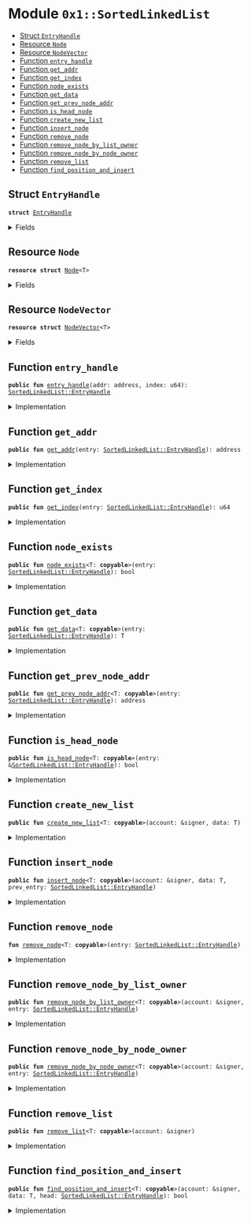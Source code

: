 
<a name="0x1_SortedLinkedList"></a>

# Module `0x1::SortedLinkedList`



-  [Struct <code><a href="SortedLinkedList.md#0x1_SortedLinkedList_EntryHandle">EntryHandle</a></code>](#0x1_SortedLinkedList_EntryHandle)
-  [Resource <code><a href="SortedLinkedList.md#0x1_SortedLinkedList_Node">Node</a></code>](#0x1_SortedLinkedList_Node)
-  [Resource <code><a href="SortedLinkedList.md#0x1_SortedLinkedList_NodeVector">NodeVector</a></code>](#0x1_SortedLinkedList_NodeVector)
-  [Function <code>entry_handle</code>](#0x1_SortedLinkedList_entry_handle)
-  [Function <code>get_addr</code>](#0x1_SortedLinkedList_get_addr)
-  [Function <code>get_index</code>](#0x1_SortedLinkedList_get_index)
-  [Function <code>node_exists</code>](#0x1_SortedLinkedList_node_exists)
-  [Function <code>get_data</code>](#0x1_SortedLinkedList_get_data)
-  [Function <code>get_prev_node_addr</code>](#0x1_SortedLinkedList_get_prev_node_addr)
-  [Function <code>is_head_node</code>](#0x1_SortedLinkedList_is_head_node)
-  [Function <code>create_new_list</code>](#0x1_SortedLinkedList_create_new_list)
-  [Function <code>insert_node</code>](#0x1_SortedLinkedList_insert_node)
-  [Function <code>remove_node</code>](#0x1_SortedLinkedList_remove_node)
-  [Function <code>remove_node_by_list_owner</code>](#0x1_SortedLinkedList_remove_node_by_list_owner)
-  [Function <code>remove_node_by_node_owner</code>](#0x1_SortedLinkedList_remove_node_by_node_owner)
-  [Function <code>remove_list</code>](#0x1_SortedLinkedList_remove_list)
-  [Function <code>find_position_and_insert</code>](#0x1_SortedLinkedList_find_position_and_insert)


<a name="0x1_SortedLinkedList_EntryHandle"></a>

## Struct `EntryHandle`



<pre><code><b>struct</b> <a href="SortedLinkedList.md#0x1_SortedLinkedList_EntryHandle">EntryHandle</a>
</code></pre>



<details>
<summary>Fields</summary>


<dl>
<dt>
<code>addr: address</code>
</dt>
<dd>

</dd>
<dt>
<code>index: u64</code>
</dt>
<dd>

</dd>
</dl>


</details>

<a name="0x1_SortedLinkedList_Node"></a>

## Resource `Node`



<pre><code><b>resource</b> <b>struct</b> <a href="SortedLinkedList.md#0x1_SortedLinkedList_Node">Node</a>&lt;T&gt;
</code></pre>



<details>
<summary>Fields</summary>


<dl>
<dt>
<code>prev: <a href="SortedLinkedList.md#0x1_SortedLinkedList_EntryHandle">SortedLinkedList::EntryHandle</a></code>
</dt>
<dd>

</dd>
<dt>
<code>next: <a href="SortedLinkedList.md#0x1_SortedLinkedList_EntryHandle">SortedLinkedList::EntryHandle</a></code>
</dt>
<dd>

</dd>
<dt>
<code>head: <a href="SortedLinkedList.md#0x1_SortedLinkedList_EntryHandle">SortedLinkedList::EntryHandle</a></code>
</dt>
<dd>

</dd>
<dt>
<code>data: T</code>
</dt>
<dd>

</dd>
</dl>


</details>

<a name="0x1_SortedLinkedList_NodeVector"></a>

## Resource `NodeVector`



<pre><code><b>resource</b> <b>struct</b> <a href="SortedLinkedList.md#0x1_SortedLinkedList_NodeVector">NodeVector</a>&lt;T&gt;
</code></pre>



<details>
<summary>Fields</summary>


<dl>
<dt>
<code>nodes: vector&lt;<a href="SortedLinkedList.md#0x1_SortedLinkedList_Node">SortedLinkedList::Node</a>&lt;T&gt;&gt;</code>
</dt>
<dd>

</dd>
</dl>


</details>

<a name="0x1_SortedLinkedList_entry_handle"></a>

## Function `entry_handle`



<pre><code><b>public</b> <b>fun</b> <a href="SortedLinkedList.md#0x1_SortedLinkedList_entry_handle">entry_handle</a>(addr: address, index: u64): <a href="SortedLinkedList.md#0x1_SortedLinkedList_EntryHandle">SortedLinkedList::EntryHandle</a>
</code></pre>



<details>
<summary>Implementation</summary>


<pre><code><b>public</b> <b>fun</b> <a href="SortedLinkedList.md#0x1_SortedLinkedList_entry_handle">entry_handle</a>(addr: address, index: u64): <a href="SortedLinkedList.md#0x1_SortedLinkedList_EntryHandle">EntryHandle</a> {
    <a href="SortedLinkedList.md#0x1_SortedLinkedList_EntryHandle">EntryHandle</a> { addr, index }
}
</code></pre>



</details>

<a name="0x1_SortedLinkedList_get_addr"></a>

## Function `get_addr`



<pre><code><b>public</b> <b>fun</b> <a href="SortedLinkedList.md#0x1_SortedLinkedList_get_addr">get_addr</a>(entry: <a href="SortedLinkedList.md#0x1_SortedLinkedList_EntryHandle">SortedLinkedList::EntryHandle</a>): address
</code></pre>



<details>
<summary>Implementation</summary>


<pre><code><b>public</b> <b>fun</b> <a href="SortedLinkedList.md#0x1_SortedLinkedList_get_addr">get_addr</a>(entry: <a href="SortedLinkedList.md#0x1_SortedLinkedList_EntryHandle">EntryHandle</a>): address {
    entry.addr
}
</code></pre>



</details>

<a name="0x1_SortedLinkedList_get_index"></a>

## Function `get_index`



<pre><code><b>public</b> <b>fun</b> <a href="SortedLinkedList.md#0x1_SortedLinkedList_get_index">get_index</a>(entry: <a href="SortedLinkedList.md#0x1_SortedLinkedList_EntryHandle">SortedLinkedList::EntryHandle</a>): u64
</code></pre>



<details>
<summary>Implementation</summary>


<pre><code><b>public</b> <b>fun</b> <a href="SortedLinkedList.md#0x1_SortedLinkedList_get_index">get_index</a>(entry: <a href="SortedLinkedList.md#0x1_SortedLinkedList_EntryHandle">EntryHandle</a>): u64 {
    entry.index
}
</code></pre>



</details>

<a name="0x1_SortedLinkedList_node_exists"></a>

## Function `node_exists`



<pre><code><b>public</b> <b>fun</b> <a href="SortedLinkedList.md#0x1_SortedLinkedList_node_exists">node_exists</a>&lt;T: <b>copyable</b>&gt;(entry: <a href="SortedLinkedList.md#0x1_SortedLinkedList_EntryHandle">SortedLinkedList::EntryHandle</a>): bool
</code></pre>



<details>
<summary>Implementation</summary>


<pre><code><b>public</b> <b>fun</b> <a href="SortedLinkedList.md#0x1_SortedLinkedList_node_exists">node_exists</a>&lt;T: <b>copyable</b>&gt;(entry: <a href="SortedLinkedList.md#0x1_SortedLinkedList_EntryHandle">EntryHandle</a>): bool <b>acquires</b> <a href="SortedLinkedList.md#0x1_SortedLinkedList_NodeVector">NodeVector</a> {
    <b>if</b> (!<b>exists</b>&lt;<a href="SortedLinkedList.md#0x1_SortedLinkedList_NodeVector">NodeVector</a>&lt;T&gt;&gt;(entry.addr)) <b>return</b> <b>false</b>;
    <b>let</b> node_vector = &borrow_global&lt;<a href="SortedLinkedList.md#0x1_SortedLinkedList_NodeVector">NodeVector</a>&lt;T&gt;&gt;(entry.addr).nodes;
    <b>if</b> (entry.index &gt;= <a href="Vector.md#0x1_Vector_length">Vector::length</a>&lt;<a href="SortedLinkedList.md#0x1_SortedLinkedList_Node">Node</a>&lt;T&gt;&gt;(node_vector)) <b>return</b> <b>false</b>;
    <b>true</b>
}
</code></pre>



</details>

<a name="0x1_SortedLinkedList_get_data"></a>

## Function `get_data`



<pre><code><b>public</b> <b>fun</b> <a href="SortedLinkedList.md#0x1_SortedLinkedList_get_data">get_data</a>&lt;T: <b>copyable</b>&gt;(entry: <a href="SortedLinkedList.md#0x1_SortedLinkedList_EntryHandle">SortedLinkedList::EntryHandle</a>): T
</code></pre>



<details>
<summary>Implementation</summary>


<pre><code><b>public</b> <b>fun</b> <a href="SortedLinkedList.md#0x1_SortedLinkedList_get_data">get_data</a>&lt;T: <b>copyable</b>&gt;(entry: <a href="SortedLinkedList.md#0x1_SortedLinkedList_EntryHandle">EntryHandle</a>): T <b>acquires</b> <a href="SortedLinkedList.md#0x1_SortedLinkedList_NodeVector">NodeVector</a> {
    //make sure a node <b>exists</b> in entry
    <b>assert</b>(<a href="SortedLinkedList.md#0x1_SortedLinkedList_node_exists">node_exists</a>&lt;T&gt;(<b>copy</b> entry), 1);
    <b>let</b> nodes = &borrow_global&lt;<a href="SortedLinkedList.md#0x1_SortedLinkedList_NodeVector">NodeVector</a>&lt;T&gt;&gt;(entry.addr).nodes;
    <b>let</b> node = <a href="Vector.md#0x1_Vector_borrow">Vector::borrow</a>&lt;<a href="SortedLinkedList.md#0x1_SortedLinkedList_Node">Node</a>&lt;T&gt;&gt;(nodes, entry.index);
    *&node.data
}
</code></pre>



</details>

<a name="0x1_SortedLinkedList_get_prev_node_addr"></a>

## Function `get_prev_node_addr`



<pre><code><b>public</b> <b>fun</b> <a href="SortedLinkedList.md#0x1_SortedLinkedList_get_prev_node_addr">get_prev_node_addr</a>&lt;T: <b>copyable</b>&gt;(entry: <a href="SortedLinkedList.md#0x1_SortedLinkedList_EntryHandle">SortedLinkedList::EntryHandle</a>): address
</code></pre>



<details>
<summary>Implementation</summary>


<pre><code><b>public</b> <b>fun</b> <a href="SortedLinkedList.md#0x1_SortedLinkedList_get_prev_node_addr">get_prev_node_addr</a>&lt;T: <b>copyable</b>&gt;(entry: <a href="SortedLinkedList.md#0x1_SortedLinkedList_EntryHandle">EntryHandle</a>): address <b>acquires</b> <a href="SortedLinkedList.md#0x1_SortedLinkedList_NodeVector">NodeVector</a> {
    //make sure a node <b>exists</b> in entry
    <b>assert</b>(<a href="SortedLinkedList.md#0x1_SortedLinkedList_node_exists">node_exists</a>&lt;T&gt;(<b>copy</b> entry), 2);
    <b>let</b> nodes = &borrow_global&lt;<a href="SortedLinkedList.md#0x1_SortedLinkedList_NodeVector">NodeVector</a>&lt;T&gt;&gt;(entry.addr).nodes;
    <b>let</b> node = <a href="Vector.md#0x1_Vector_borrow">Vector::borrow</a>&lt;<a href="SortedLinkedList.md#0x1_SortedLinkedList_Node">Node</a>&lt;T&gt;&gt;(nodes, entry.index);
    *&node.prev.addr
}
</code></pre>



</details>

<a name="0x1_SortedLinkedList_is_head_node"></a>

## Function `is_head_node`



<pre><code><b>public</b> <b>fun</b> <a href="SortedLinkedList.md#0x1_SortedLinkedList_is_head_node">is_head_node</a>&lt;T: <b>copyable</b>&gt;(entry: &<a href="SortedLinkedList.md#0x1_SortedLinkedList_EntryHandle">SortedLinkedList::EntryHandle</a>): bool
</code></pre>



<details>
<summary>Implementation</summary>


<pre><code><b>public</b> <b>fun</b> <a href="SortedLinkedList.md#0x1_SortedLinkedList_is_head_node">is_head_node</a>&lt;T: <b>copyable</b>&gt;(entry: &<a href="SortedLinkedList.md#0x1_SortedLinkedList_EntryHandle">EntryHandle</a>): bool <b>acquires</b> <a href="SortedLinkedList.md#0x1_SortedLinkedList_NodeVector">NodeVector</a> {
		//check that a node <b>exists</b>
    <b>assert</b>(<a href="SortedLinkedList.md#0x1_SortedLinkedList_node_exists">node_exists</a>&lt;T&gt;(*entry), 3);
    <b>let</b> nodes = &borrow_global&lt;<a href="SortedLinkedList.md#0x1_SortedLinkedList_NodeVector">NodeVector</a>&lt;T&gt;&gt;(entry.addr).nodes;
    //find the head node
    <b>let</b> node = <a href="Vector.md#0x1_Vector_borrow">Vector::borrow</a>&lt;<a href="SortedLinkedList.md#0x1_SortedLinkedList_Node">Node</a>&lt;T&gt;&gt;(nodes, entry.index);

    //check <b>if</b> this is the head node
    node.head.addr == entry.addr && node.head.index == entry.index
}
</code></pre>



</details>

<a name="0x1_SortedLinkedList_create_new_list"></a>

## Function `create_new_list`



<pre><code><b>public</b> <b>fun</b> <a href="SortedLinkedList.md#0x1_SortedLinkedList_create_new_list">create_new_list</a>&lt;T: <b>copyable</b>&gt;(account: &signer, data: T)
</code></pre>



<details>
<summary>Implementation</summary>


<pre><code><b>public</b> <b>fun</b> <a href="SortedLinkedList.md#0x1_SortedLinkedList_create_new_list">create_new_list</a>&lt;T: <b>copyable</b>&gt;(account: &signer, data: T) {
    <b>let</b> sender = <a href="Signer.md#0x1_Signer_address_of">Signer::address_of</a>(account);

    //make sure no node/list is already stored in this account
    <b>assert</b>(!<b>exists</b>&lt;<a href="SortedLinkedList.md#0x1_SortedLinkedList_NodeVector">NodeVector</a>&lt;T&gt;&gt;(sender), 3);
    <b>let</b> head_handle = <a href="SortedLinkedList.md#0x1_SortedLinkedList_entry_handle">entry_handle</a>(sender, 0);
    <b>let</b> head = <a href="SortedLinkedList.md#0x1_SortedLinkedList_Node">Self::Node</a>&lt;T&gt; {
        prev: <b>copy</b> head_handle,
        next: <b>copy</b> head_handle,
        head: head_handle,
        data: data
    };

    <b>let</b> node_vector = <a href="Vector.md#0x1_Vector_singleton">Vector::singleton</a>(head);
    move_to&lt;<a href="SortedLinkedList.md#0x1_SortedLinkedList_NodeVector">NodeVector</a>&lt;T&gt;&gt;(account, <a href="SortedLinkedList.md#0x1_SortedLinkedList_NodeVector">NodeVector</a>&lt;T&gt; { nodes: node_vector });
}
</code></pre>



</details>

<a name="0x1_SortedLinkedList_insert_node"></a>

## Function `insert_node`



<pre><code><b>public</b> <b>fun</b> <a href="SortedLinkedList.md#0x1_SortedLinkedList_insert_node">insert_node</a>&lt;T: <b>copyable</b>&gt;(account: &signer, data: T, prev_entry: <a href="SortedLinkedList.md#0x1_SortedLinkedList_EntryHandle">SortedLinkedList::EntryHandle</a>)
</code></pre>



<details>
<summary>Implementation</summary>


<pre><code><b>public</b> <b>fun</b> <a href="SortedLinkedList.md#0x1_SortedLinkedList_insert_node">insert_node</a>&lt;T: <b>copyable</b>&gt;(account: &signer, data: T, prev_entry: <a href="SortedLinkedList.md#0x1_SortedLinkedList_EntryHandle">EntryHandle</a>) <b>acquires</b> <a href="SortedLinkedList.md#0x1_SortedLinkedList_NodeVector">NodeVector</a> {
    <b>let</b> sender_address = <a href="Signer.md#0x1_Signer_address_of">Signer::address_of</a>(account);

    //make sure a node <b>exists</b> in prev_entry
    <b>assert</b>(<a href="SortedLinkedList.md#0x1_SortedLinkedList_node_exists">node_exists</a>&lt;T&gt;(<b>copy</b> prev_entry), 1);
    <b>let</b> prev_nodes = &borrow_global&lt;<a href="SortedLinkedList.md#0x1_SortedLinkedList_NodeVector">NodeVector</a>&lt;T&gt;&gt;(prev_entry.addr).nodes;

    //get a reference <b>to</b> prev_node and find the address and reference <b>to</b> next_node, head
    <b>let</b> prev_node = <a href="Vector.md#0x1_Vector_borrow">Vector::borrow</a>(prev_nodes, prev_entry.index);
    <b>let</b> next_entry = *&prev_node.next;
    <b>let</b> next_node_vector = &borrow_global&lt;<a href="SortedLinkedList.md#0x1_SortedLinkedList_NodeVector">NodeVector</a>&lt;T&gt;&gt;(next_entry.addr).nodes;
    <b>let</b> next_node = <a href="Vector.md#0x1_Vector_borrow">Vector::borrow</a>(next_node_vector, next_entry.index);
    <b>let</b> head_entry = *&next_node.head;

    //see <b>if</b> either prev or next are the head and get their datas
    <b>let</b> prev_data = *&prev_node.data;
    <b>let</b> next_data = *&next_node.data;
    <b>let</b> data_lcs_bytes = <a href="LCS.md#0x1_LCS_to_bytes">LCS::to_bytes</a>(&data);
    <b>let</b> cmp_with_prev = <a href="Compare.md#0x1_Compare_cmp_lcs_bytes">Compare::cmp_lcs_bytes</a>(&data_lcs_bytes, &<a href="LCS.md#0x1_LCS_to_bytes">LCS::to_bytes</a>(&prev_data));
    <b>let</b> cmp_with_next = <a href="Compare.md#0x1_Compare_cmp_lcs_bytes">Compare::cmp_lcs_bytes</a>(&data_lcs_bytes, &<a href="LCS.md#0x1_LCS_to_bytes">LCS::to_bytes</a>(&next_data));

    <b>let</b> prev_is_head = <a href="SortedLinkedList.md#0x1_SortedLinkedList_is_head_node">Self::is_head_node</a>&lt;T&gt;(&prev_entry);
    <b>let</b> next_is_head = <a href="SortedLinkedList.md#0x1_SortedLinkedList_is_head_node">Self::is_head_node</a>&lt;T&gt;(&next_entry);

    //check the order -- the list must be sorted
    <b>assert</b>(prev_is_head || cmp_with_prev == 2u8, 6); // prev_is_head || data &gt; prev_data
    <b>assert</b>(next_is_head || cmp_with_next == 1u8, 7); // next_is_head || data &lt; next_data

    //create the new node
    <b>let</b> node = <a href="SortedLinkedList.md#0x1_SortedLinkedList_Node">Self::Node</a>&lt;T&gt; {
        prev: <b>copy</b> prev_entry,
        next: <b>copy</b> next_entry,
        head: head_entry,
        data: data
    };

    <b>let</b> index = 0u64;
    <b>if</b> (!<b>exists</b>&lt;<a href="SortedLinkedList.md#0x1_SortedLinkedList_NodeVector">NodeVector</a>&lt;T&gt;&gt;(sender_address)) {
        move_to&lt;<a href="SortedLinkedList.md#0x1_SortedLinkedList_NodeVector">NodeVector</a>&lt;T&gt;&gt;(account, <a href="SortedLinkedList.md#0x1_SortedLinkedList_NodeVector">NodeVector</a>&lt;T&gt; { nodes: <a href="Vector.md#0x1_Vector_singleton">Vector::singleton</a>(node) });
    } <b>else</b> {
        <b>let</b> node_vector_mut = &<b>mut</b> borrow_global_mut&lt;<a href="SortedLinkedList.md#0x1_SortedLinkedList_NodeVector">NodeVector</a>&lt;T&gt;&gt;(sender_address).nodes;
        <a href="Vector.md#0x1_Vector_push_back">Vector::push_back</a>&lt;<a href="SortedLinkedList.md#0x1_SortedLinkedList_Node">Node</a>&lt;T&gt;&gt;(node_vector_mut, node);
        index = <a href="Vector.md#0x1_Vector_length">Vector::length</a>&lt;<a href="SortedLinkedList.md#0x1_SortedLinkedList_Node">Node</a>&lt;T&gt;&gt;(node_vector_mut) - 1;
    };

    <b>let</b> prev_node_vector_mut = &<b>mut</b> borrow_global_mut&lt;<a href="SortedLinkedList.md#0x1_SortedLinkedList_NodeVector">NodeVector</a>&lt;T&gt;&gt;(prev_entry.addr).nodes;
    <b>let</b> prev_node_mut = <a href="Vector.md#0x1_Vector_borrow_mut">Vector::borrow_mut</a>(prev_node_vector_mut, prev_entry.index);
    //fix the pointers at prev
    prev_node_mut.next.addr = sender_address;
    prev_node_mut.next.index = index;

    <b>let</b> next_node_vector_mut = &<b>mut</b> borrow_global_mut&lt;<a href="SortedLinkedList.md#0x1_SortedLinkedList_NodeVector">NodeVector</a>&lt;T&gt;&gt;(next_entry.addr).nodes;
    <b>let</b> next_node_mut = <a href="Vector.md#0x1_Vector_borrow_mut">Vector::borrow_mut</a>(next_node_vector_mut, next_entry.index);
    //fix the pointers at next
    next_node_mut.prev.addr = sender_address;
    next_node_mut.prev.index = index;
}
</code></pre>



</details>

<a name="0x1_SortedLinkedList_remove_node"></a>

## Function `remove_node`



<pre><code><b>fun</b> <a href="SortedLinkedList.md#0x1_SortedLinkedList_remove_node">remove_node</a>&lt;T: <b>copyable</b>&gt;(entry: <a href="SortedLinkedList.md#0x1_SortedLinkedList_EntryHandle">SortedLinkedList::EntryHandle</a>)
</code></pre>



<details>
<summary>Implementation</summary>


<pre><code><b>fun</b> <a href="SortedLinkedList.md#0x1_SortedLinkedList_remove_node">remove_node</a>&lt;T: <b>copyable</b>&gt;(entry: <a href="SortedLinkedList.md#0x1_SortedLinkedList_EntryHandle">EntryHandle</a>) <b>acquires</b> <a href="SortedLinkedList.md#0x1_SortedLinkedList_NodeVector">NodeVector</a> {
    //check that a node <b>exists</b>
    <b>assert</b>(<a href="SortedLinkedList.md#0x1_SortedLinkedList_node_exists">node_exists</a>&lt;T&gt;(<b>copy</b> entry), 1);
    <b>let</b> nodes = &borrow_global&lt;<a href="SortedLinkedList.md#0x1_SortedLinkedList_NodeVector">NodeVector</a>&lt;T&gt;&gt;(entry.addr).nodes;

    //find prev and next
    <b>let</b> current_node = <a href="Vector.md#0x1_Vector_borrow">Vector::borrow</a>(nodes, entry.index);
    <b>let</b> prev_entry = *&current_node.prev;
    <b>let</b> next_entry = *&current_node.next;

    <b>let</b> prev_node_vector_mut = &<b>mut</b> borrow_global_mut&lt;<a href="SortedLinkedList.md#0x1_SortedLinkedList_NodeVector">NodeVector</a>&lt;T&gt;&gt;(prev_entry.addr).nodes;
    <b>let</b> prev_node_mut = <a href="Vector.md#0x1_Vector_borrow_mut">Vector::borrow_mut</a>(prev_node_vector_mut, prev_entry.index);
    //fix the pointers at prev
    prev_node_mut.next.addr = next_entry.addr;
    prev_node_mut.next.index = next_entry.index;

    <b>let</b> next_node_vector_mut = &<b>mut</b> borrow_global_mut&lt;<a href="SortedLinkedList.md#0x1_SortedLinkedList_NodeVector">NodeVector</a>&lt;T&gt;&gt;(next_entry.addr).nodes;
    <b>let</b> next_node_mut = <a href="Vector.md#0x1_Vector_borrow_mut">Vector::borrow_mut</a>(next_node_vector_mut, next_entry.index);
    //fix the pointers at next
    next_node_mut.prev.addr = prev_entry.addr;
    next_node_mut.prev.index = prev_entry.index;

    <b>let</b> node_vector_mut = &<b>mut</b> borrow_global_mut&lt;<a href="SortedLinkedList.md#0x1_SortedLinkedList_NodeVector">NodeVector</a>&lt;T&gt;&gt;(entry.addr).nodes;
    //destroy the current node
    <b>let</b> <a href="SortedLinkedList.md#0x1_SortedLinkedList_Node">Node</a>&lt;T&gt; { prev: _, next: _, head: _, data: _ } = <a href="Vector.md#0x1_Vector_remove">Vector::remove</a>&lt;<a href="SortedLinkedList.md#0x1_SortedLinkedList_Node">Node</a>&lt;T&gt;&gt;(node_vector_mut, entry.index);
}
</code></pre>



</details>

<a name="0x1_SortedLinkedList_remove_node_by_list_owner"></a>

## Function `remove_node_by_list_owner`



<pre><code><b>public</b> <b>fun</b> <a href="SortedLinkedList.md#0x1_SortedLinkedList_remove_node_by_list_owner">remove_node_by_list_owner</a>&lt;T: <b>copyable</b>&gt;(account: &signer, entry: <a href="SortedLinkedList.md#0x1_SortedLinkedList_EntryHandle">SortedLinkedList::EntryHandle</a>)
</code></pre>



<details>
<summary>Implementation</summary>


<pre><code><b>public</b> <b>fun</b> <a href="SortedLinkedList.md#0x1_SortedLinkedList_remove_node_by_list_owner">remove_node_by_list_owner</a>&lt;T: <b>copyable</b>&gt;(account: &signer, entry: <a href="SortedLinkedList.md#0x1_SortedLinkedList_EntryHandle">EntryHandle</a>) <b>acquires</b> <a href="SortedLinkedList.md#0x1_SortedLinkedList_NodeVector">NodeVector</a> {
    //check that a node <b>exists</b>
    <b>assert</b>(<a href="SortedLinkedList.md#0x1_SortedLinkedList_node_exists">node_exists</a>&lt;T&gt;(<b>copy</b> entry), 1);
    //make sure it is not a head node
    <b>assert</b>(!<a href="SortedLinkedList.md#0x1_SortedLinkedList_is_head_node">Self::is_head_node</a>&lt;T&gt;(&<b>copy</b> entry), 10);
    //make sure the caller owns the list

    <b>let</b> nodes = &borrow_global&lt;<a href="SortedLinkedList.md#0x1_SortedLinkedList_NodeVector">NodeVector</a>&lt;T&gt;&gt;(entry.addr).nodes;
    <b>let</b> current_node = <a href="Vector.md#0x1_Vector_borrow">Vector::borrow</a>(nodes, entry.index);
    <b>let</b> list_owner = current_node.head.addr;
    <b>assert</b>(list_owner == <a href="Signer.md#0x1_Signer_address_of">Signer::address_of</a>(account), 11);

    //remove it
    <a href="SortedLinkedList.md#0x1_SortedLinkedList_remove_node">Self::remove_node</a>&lt;T&gt;(entry);
}
</code></pre>



</details>

<a name="0x1_SortedLinkedList_remove_node_by_node_owner"></a>

## Function `remove_node_by_node_owner`



<pre><code><b>public</b> <b>fun</b> <a href="SortedLinkedList.md#0x1_SortedLinkedList_remove_node_by_node_owner">remove_node_by_node_owner</a>&lt;T: <b>copyable</b>&gt;(account: &signer, entry: <a href="SortedLinkedList.md#0x1_SortedLinkedList_EntryHandle">SortedLinkedList::EntryHandle</a>)
</code></pre>



<details>
<summary>Implementation</summary>


<pre><code><b>public</b> <b>fun</b> <a href="SortedLinkedList.md#0x1_SortedLinkedList_remove_node_by_node_owner">remove_node_by_node_owner</a>&lt;T: <b>copyable</b>&gt;(account: &signer, entry: <a href="SortedLinkedList.md#0x1_SortedLinkedList_EntryHandle">EntryHandle</a>) <b>acquires</b> <a href="SortedLinkedList.md#0x1_SortedLinkedList_NodeVector">NodeVector</a> {
    //check that a node <b>exists</b>
    <b>assert</b>(<a href="SortedLinkedList.md#0x1_SortedLinkedList_node_exists">node_exists</a>&lt;T&gt;(<b>copy</b> entry), 1);
    //make sure it is not a head node
    <b>assert</b>(!<a href="SortedLinkedList.md#0x1_SortedLinkedList_is_head_node">Self::is_head_node</a>&lt;T&gt;(&<b>copy</b> entry), 10);
    //make sure the caller owns the node
    <b>assert</b>(entry.addr == <a href="Signer.md#0x1_Signer_address_of">Signer::address_of</a>(account), 11);

    //remove it
    <a href="SortedLinkedList.md#0x1_SortedLinkedList_remove_node">Self::remove_node</a>&lt;T&gt;(entry);
}
</code></pre>



</details>

<a name="0x1_SortedLinkedList_remove_list"></a>

## Function `remove_list`



<pre><code><b>public</b> <b>fun</b> <a href="SortedLinkedList.md#0x1_SortedLinkedList_remove_list">remove_list</a>&lt;T: <b>copyable</b>&gt;(account: &signer)
</code></pre>



<details>
<summary>Implementation</summary>


<pre><code><b>public</b> <b>fun</b> <a href="SortedLinkedList.md#0x1_SortedLinkedList_remove_list">remove_list</a>&lt;T: <b>copyable</b>&gt;(account: &signer) <b>acquires</b> <a href="SortedLinkedList.md#0x1_SortedLinkedList_NodeVector">NodeVector</a> {
    <b>let</b> sender_address = <a href="Signer.md#0x1_Signer_address_of">Signer::address_of</a>(account);

    //fail <b>if</b> the caller does not own a list
    <b>assert</b>(<a href="SortedLinkedList.md#0x1_SortedLinkedList_is_head_node">Self::is_head_node</a>&lt;T&gt;(&<a href="SortedLinkedList.md#0x1_SortedLinkedList_entry_handle">Self::entry_handle</a>(sender_address, 0)), 14);

    <b>let</b> node_vector = &borrow_global&lt;<a href="SortedLinkedList.md#0x1_SortedLinkedList_NodeVector">NodeVector</a>&lt;T&gt;&gt;(sender_address).nodes;
    <b>let</b> current_node = <a href="Vector.md#0x1_Vector_borrow">Vector::borrow</a>(node_vector, 0);

    //check that the list is empty
    <b>assert</b>(current_node.next.addr == sender_address, 15);
    <b>assert</b>(current_node.next.index == 0, 16);
    <b>assert</b>(current_node.prev.addr == sender_address, 17);
    <b>assert</b>(current_node.prev.index == 0, 18);

    //destroy the <a href="SortedLinkedList.md#0x1_SortedLinkedList_Node">Node</a>
    <b>let</b> <a href="SortedLinkedList.md#0x1_SortedLinkedList_NodeVector">NodeVector</a> { nodes: nodes } = move_from&lt;<a href="SortedLinkedList.md#0x1_SortedLinkedList_NodeVector">NodeVector</a>&lt;T&gt;&gt;(sender_address);
    <b>let</b> <a href="SortedLinkedList.md#0x1_SortedLinkedList_Node">Node</a>&lt;T&gt; { prev: _, next: _, head: _, data: _ } = <a href="Vector.md#0x1_Vector_remove">Vector::remove</a>&lt;<a href="SortedLinkedList.md#0x1_SortedLinkedList_Node">Node</a>&lt;T&gt;&gt;(&<b>mut</b> nodes, 0);
    <a href="Vector.md#0x1_Vector_destroy_empty">Vector::destroy_empty</a>(nodes);
}
</code></pre>



</details>

<a name="0x1_SortedLinkedList_find_position_and_insert"></a>

## Function `find_position_and_insert`



<pre><code><b>public</b> <b>fun</b> <a href="SortedLinkedList.md#0x1_SortedLinkedList_find_position_and_insert">find_position_and_insert</a>&lt;T: <b>copyable</b>&gt;(account: &signer, data: T, head: <a href="SortedLinkedList.md#0x1_SortedLinkedList_EntryHandle">SortedLinkedList::EntryHandle</a>): bool
</code></pre>



<details>
<summary>Implementation</summary>


<pre><code><b>public</b> <b>fun</b> <a href="SortedLinkedList.md#0x1_SortedLinkedList_find_position_and_insert">find_position_and_insert</a>&lt;T: <b>copyable</b>&gt;(account: &signer, data: T, head: <a href="SortedLinkedList.md#0x1_SortedLinkedList_EntryHandle">EntryHandle</a>): bool <b>acquires</b> <a href="SortedLinkedList.md#0x1_SortedLinkedList_NodeVector">NodeVector</a> {
    <b>assert</b>(<a href="SortedLinkedList.md#0x1_SortedLinkedList_is_head_node">Self::is_head_node</a>&lt;T&gt;(&<b>copy</b> head), 18);

    <b>let</b> data_lcs_bytes = <a href="LCS.md#0x1_LCS_to_bytes">LCS::to_bytes</a>(&data);
    <b>let</b> nodes = &borrow_global&lt;<a href="SortedLinkedList.md#0x1_SortedLinkedList_NodeVector">NodeVector</a>&lt;T&gt;&gt;(head.addr).nodes;
    <b>let</b> head_node = <a href="Vector.md#0x1_Vector_borrow">Vector::borrow</a>&lt;<a href="SortedLinkedList.md#0x1_SortedLinkedList_Node">Node</a>&lt;T&gt;&gt;(nodes, head.index);
    <b>let</b> next_entry = *&head_node.next;
    <b>let</b> last_entry = *&head_node.prev;

    <b>while</b> (!<a href="SortedLinkedList.md#0x1_SortedLinkedList_is_head_node">Self::is_head_node</a>&lt;T&gt;(&next_entry)) {
        <b>let</b> next_nodes = &borrow_global&lt;<a href="SortedLinkedList.md#0x1_SortedLinkedList_NodeVector">NodeVector</a>&lt;T&gt;&gt;(next_entry.addr).nodes;
        <b>let</b> next_node = <a href="Vector.md#0x1_Vector_borrow">Vector::borrow</a>&lt;<a href="SortedLinkedList.md#0x1_SortedLinkedList_Node">Node</a>&lt;T&gt;&gt;(next_nodes, next_entry.index);

        <b>let</b> next_node_data = *&next_node.data;
        <b>let</b> next_data_lcs_bytes = <a href="LCS.md#0x1_LCS_to_bytes">LCS::to_bytes</a>(&next_node_data);
        <b>let</b> cmp = <a href="Compare.md#0x1_Compare_cmp_lcs_bytes">Compare::cmp_lcs_bytes</a>(&next_data_lcs_bytes, &data_lcs_bytes);

        <b>if</b> (cmp == 0u8) { // next_data == data
            <b>return</b> <b>false</b>  // data already exist
        } <b>else</b> <b>if</b> (cmp == 1u8) { // next_data &lt; data, <b>continue</b>
            next_entry = *&next_node.next;
        } <b>else</b> { // next_data &gt; data, nothing found
            <b>let</b> prev_entry = *&next_node.prev;
            <a href="SortedLinkedList.md#0x1_SortedLinkedList_insert_node">insert_node</a>(account, data, prev_entry);
            <b>return</b> <b>true</b>
        }
    };
    // list is empty, insert after head
    <a href="SortedLinkedList.md#0x1_SortedLinkedList_insert_node">insert_node</a>(account, data, last_entry);
    <b>true</b>
}
</code></pre>



</details>
